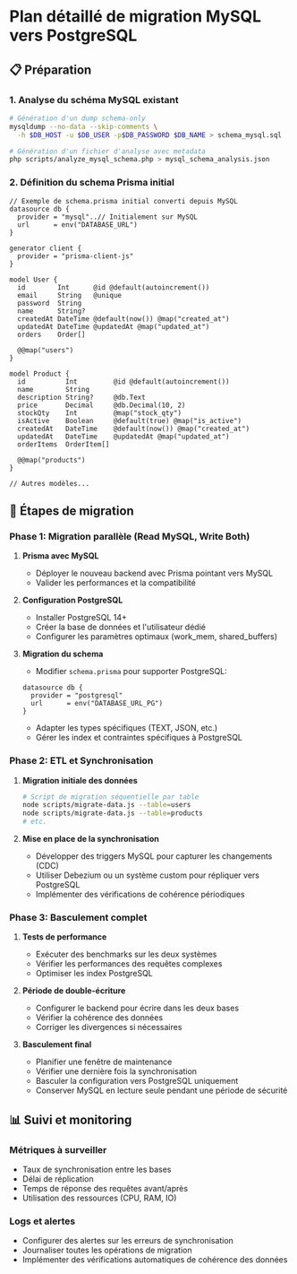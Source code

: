 # Plan détaillé de migration MySQL vers PostgreSQL

## 📋 Préparation

### 1. Analyse du schéma MySQL existant

```bash
# Génération d'un dump schema-only
mysqldump --no-data --skip-comments \
  -h $DB_HOST -u $DB_USER -p$DB_PASSWORD $DB_NAME > schema_mysql.sql

# Génération d'un fichier d'analyse avec metadata
php scripts/analyze_mysql_schema.php > mysql_schema_analysis.json
```

### 2. Définition du schema Prisma initial

```prisma
// Exemple de schema.prisma initial converti depuis MySQL
datasource db {
  provider = "mysql"..// Initialement sur MySQL
  url      = env("DATABASE_URL")
}

generator client {
  provider = "prisma-client-js"
}

model User {
  id        Int      @id @default(autoincrement())
  email     String   @unique
  password  String
  name      String?
  createdAt DateTime @default(now()) @map("created_at")
  updatedAt DateTime @updatedAt @map("updated_at")
  orders    Order[]

  @@map("users")
}

model Product {
  id          Int         @id @default(autoincrement()) 
  name        String
  description String?     @db.Text
  price       Decimal     @db.Decimal(10, 2)
  stockQty    Int         @map("stock_qty")
  isActive    Boolean     @default(true) @map("is_active")
  createdAt   DateTime    @default(now()) @map("created_at")
  updatedAt   DateTime    @updatedAt @map("updated_at")
  orderItems  OrderItem[]

  @@map("products")
}

// Autres modèles...
```

## 🔄 Étapes de migration

### Phase 1: Migration parallèle (Read MySQL, Write Both)

1. **Prisma avec MySQL**
   - Déployer le nouveau backend avec Prisma pointant vers MySQL
   - Valider les performances et la compatibilité

2. **Configuration PostgreSQL**
   - Installer PostgreSQL 14+
   - Créer la base de données et l'utilisateur dédié
   - Configurer les paramètres optimaux (work_mem, shared_buffers)

3. **Migration du schema**
   - Modifier `schema.prisma` pour supporter PostgreSQL:
   ```prisma
   datasource db {
     provider = "postgresql"
     url      = env("DATABASE_URL_PG")
   }
   ```
   - Adapter les types spécifiques (TEXT, JSON, etc.)
   - Gérer les index et contraintes spécifiques à PostgreSQL

### Phase 2: ETL et Synchronisation

1. **Migration initiale des données**
   ```bash
   # Script de migration séquentielle par table
   node scripts/migrate-data.js --table=users
   node scripts/migrate-data.js --table=products
   # etc.
   ```

2. **Mise en place de la synchronisation**
   - Développer des triggers MySQL pour capturer les changements (CDC)
   - Utiliser Debezium ou un système custom pour répliquer vers PostgreSQL
   - Implémenter des vérifications de cohérence périodiques

### Phase 3: Basculement complet

1. **Tests de performance**
   - Exécuter des benchmarks sur les deux systèmes
   - Vérifier les performances des requêtes complexes
   - Optimiser les index PostgreSQL

2. **Période de double-écriture**
   - Configurer le backend pour écrire dans les deux bases
   - Vérifier la cohérence des données
   - Corriger les divergences si nécessaires

3. **Basculement final**
   - Planifier une fenêtre de maintenance
   - Vérifier une dernière fois la synchronisation
   - Basculer la configuration vers PostgreSQL uniquement
   - Conserver MySQL en lecture seule pendant une période de sécurité

## 📊 Suivi et monitoring

### Métriques à surveiller

- Taux de synchronisation entre les bases
- Délai de réplication
- Temps de réponse des requêtes avant/après
- Utilisation des ressources (CPU, RAM, IO)

### Logs et alertes

- Configurer des alertes sur les erreurs de synchronisation
- Journaliser toutes les opérations de migration
- Implémenter des vérifications automatiques de cohérence des données
